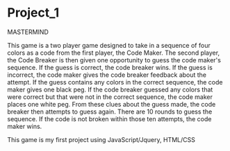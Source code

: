 # Project_1
MASTERMIND

This game is a two player game designed to take in a sequence of four colors as a code from the first player, the Code Maker.
The second player, the Code Breaker is then given one opportunity to guess the code maker's sequence. If the guess is correct, 
the code breaker wins. If the guess is incorrect, the code maker gives the code breaker feedback about the attempt. If the guess
contains any colors in the correct sequence, the code maker gives one black peg. If the code breaker guessed any colors that
were correct but that were not in the correct sequence, the code maker places one white peg. From these clues about the guess 
made, the code breaker then attempts to guess again. There are 10 rounds to guess the sequence. If the code is not broken 
within those ten attempts, the code maker wins.

This game is my first project using JavaScript/Jquery, HTML/CSS
